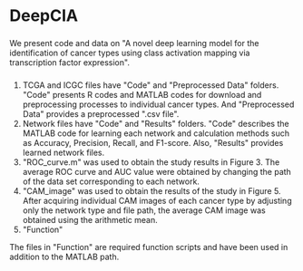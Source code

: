 # DeepCIA
###
We present code and data on "A novel deep learning model for the identification of cancer types using class activation mapping via transcription factor expression".

#####
1. TCGA and ICGC files have "Code" and "Preprocessed Data" folders. "Code" presents R codes and MATLAB codes for download and preprocessing processes to individual cancer types. And "Preprocessed Data" provides a preprocessed ".csv file".
2. Network files have "Code" and "Results" folders. "Code" describes the MATLAB code for learning each network and calculation methods such as Accuracy, Precision, Recall, and F1-score. Also, "Results" provides learned network files.
3. "ROC_curve.m" was used to obtain the study results in Figure 3. The average ROC curve and AUC value were obtained by changing the path of the data set corresponding to each network.
4. "CAM_image" was used to obtain the results of the study in Figure 5. After acquiring individual CAM images of each cancer type by adjusting only the network type and file path, the average CAM image was obtained using the arithmetic mean.
5. "Function"

The files in "Function" are required function scripts and have been used in addition to the MATLAB path.


